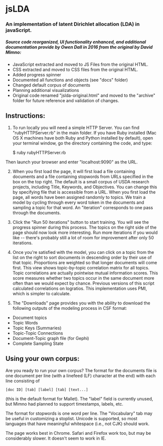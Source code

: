 jsLDA
=====

### An implementation of latent Dirichlet allocation (LDA) in javaScript.

##### Source code reorganized, UI functionality enhanced, and additional documentation provide by Owen Dall in 2016 from the original by David Mimno:

* JavaScript extracted and moved to JS Files from the original HTML.
* CSS extracted and moved to CSS files from the original HTML.
* Added progress spinner
* Documented all functions and objects (see "docs" folder)
* Changed default corpus of documents
* Planning additional visualizations
*   Original code renamed "jslda-original.html" and moved to the "archive" folder for future reference and validation of changes.



Instructions:
------------

1. To run locally you will need a simple HTTP Server.  You can find "rubyHTTPServer.rb" in the main folder.  If you have Ruby installed (Mac OS X machines have both Ruby and Python installed by default), open your terminal window, go the directory containing the code, and type:


    $ ruby rubyHTTPServer.rb

Then launch your browser and enter "localhost:9090" as the URL.

2. When you first load the page, it will first load a file containing documents and a file containing stopwords from URLs specified in the box on the top right. The default is a small corpus of USDA research projects, including Title, Keywords, and Objectives.  You can change this by specifying file that is accessible from a URL. When you first load the page, all words have been assigned randomly to topics.
We train a model by cycling through every word token in the documents and sampling a topic for that word.
An "iteration" corresponds to one pass through the documents.

3. Click the "Run 50 iterations" button to start training. You will see the progress spinner during this process. The topics on the right side of the page should now look more interesting. Run more iterations if you would like -- there's probably still a lot of room for improvement after only 50 iterations.

4. Once you're satisfied with the model, you can click on a topic from the list on the right to sort documents in descending order by their use of that topic. Proportions are weighted so that longer documents will come first. This view shows topic-by-topic correlation matrix for all topics. Topic correlations are actually pointwise mutual information scores. This score measures whether two topics occur in the same document more often than we would expect by chance. Previous versions of this script calculated correlations
on logratios. This implementation uses PMI, which is simpler to calculate.

5. The "Downloads" page provides you with the ability to download the following outputs of the modeling process in CSF format:
  * Document topics
  * Topic Words
  * Topic Keys (Summaries)
  * Topic-Topic Connections
  * Document-Topic graph file (for Gephi)
  * Complete Sampling State

Using your own corpus:
---------------------

Are you ready to run your own corpus? The format for the documents file is one document per line (with a linefeed (LF) character at the end) with each line consisting of

    [doc ID] [tab] [label] [tab] [text...]

(this is the default format for Mallet). The "label" field is currently unused, but Mimno had planned  to support timestamps, labels, etc.

The format for stopwords is one word per line. The "Vocabulary" tab may be useful in customizing a stoplist. Unicode is supported, so most languages that have meaningful whitespace (i.e., not CJK) should work.

The page works best in Chrome. Safari and Firefox work too, but may be considerably slower. It doesn't seem to work in IE.
